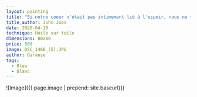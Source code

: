 ```yaml
---
layout: painting
title: "Si notre coeur n'était pas intimement lié à l'espoir, nous ne trouverions pas la force de soulever le poids de nos paupières chaque matin"
title_author: John Joos
date: 2020-04-10
technique: Huile sur toile
dimensions: 80x80
price: 500
image: DSC_1466_(5).JPG
author: Garanse
tags:
  - Bleu
  - Blanc
---
```

![Image]({{ page.image | prepend: site.baseurl}})